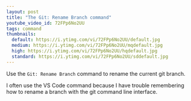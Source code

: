 ```yaml
---
layout: post
title: "The Git: Rename Branch command"
youtube_video_id: 72FPp6No2UU
tags: command
thumbnails:
  default: https://i.ytimg.com/vi/72FPp6No2UU/default.jpg
  medium: https://i.ytimg.com/vi/72FPp6No2UU/mqdefault.jpg
  high: https://i.ytimg.com/vi/72FPp6No2UU/hqdefault.jpg
  standard: https://i.ytimg.com/vi/72FPp6No2UU/sddefault.jpg
---
```


Use the `Git: Rename Branch` command to rename the current git branch.

I often use the VS Code command because I have trouble remembering how to rename a branch with the git command line interface.